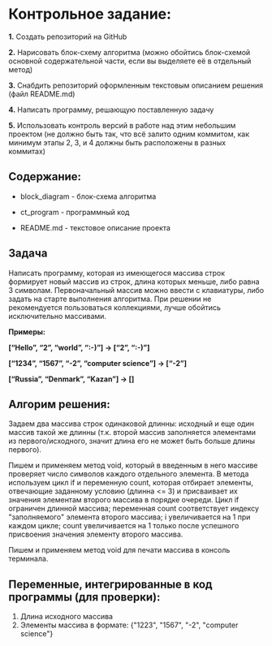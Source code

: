  # Контрольное задание:

**1.** Создать репозиторий на GitHub

**2.** Нарисовать блок-схему алгоритма (можно обойтись блок-схемой основной содержательной части, если вы выделяете её в отдельный метод)

**3.** Снабдить репозиторий оформленным текстовым описанием решения (файл README.md)

**4.** Написать программу, решающую поставленную задачу

**5.** Использовать контроль версий в работе над этим небольшим проектом (не должно быть так, что всё залито одним коммитом, как минимум этапы 2, 3, и 4 должны быть расположены в разных коммитах)


## Содержание:

* block_diagram - блок-схема алгоритма

* ct_program - программный код

* README.md - текстовое описание проекта



## Задача


 Написать программу, которая из имеющегося массива строк формирует новый массив из строк, длина которых меньше, либо равна 3 символам. Первоначальный массив можно ввести с клавиатуры, либо задать на старте выполнения алгоритма. При решении не рекомендуется пользоваться коллекциями, лучше обойтись исключительно массивами.

**Примеры:**

**[“Hello”, “2”, “world”, “:-)”] → [“2”, “:-)”]**

**[“1234”, “1567”, “-2”, “computer science”] → [“-2”]**

**[“Russia”, “Denmark”, “Kazan”] → []**



## Алгорим решения:


Задаем два массива строк одинаковой длинны: исходный и еще один массив такой же длинны (т.к. второй массив заполняется элементами из первого/исходного, значит длина его не может быть больше длины первого).

Пишем и применяем метод void, который в введенным в него массиве проверяет число символов каждого отдельного элемента. В метода используем цикл if и переменную count, которая отбирает элементы, отвечающие заданному условию (длинна <= 3) и присваивает их значения элементам второго массива в порядке очереди. Цикл if ограничен длинной массива; переменная count соответствует индексу "заполняемого" элемента второго массива; i увеличивается на 1 при каждом цикле; count увеличивается на 1 только после успешного присвоения значения элементу второго массива.

Пишем и применяем метод void для печати массива в консоль терминала.


## Переменные, интегрированные в код программы (для проверки):

1. Длина исходного массива
2. Элементы массива в формате: {"1223", "1567", "-2", "computer science"}
